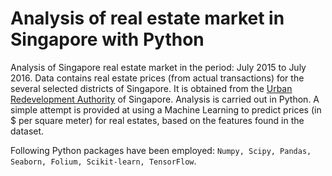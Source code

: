 # Analysis of real estate market in Singapore with Python

Analysis of Singapore real estate market in the period: July 2015 to July 2016. Data contains real estate prices (from actual transactions) for the several selected districts of Singapore. It is obtained from the [Urban Redevelopment Authority](https://www.ura.gov.sg/uol/ "Urban Redevelopment Authority of Singapore") of Singapore. Analysis is carried out in Python. A simple attempt is provided at using a Machine Learning to predict prices (in $ per square meter) for real estates, based on the features found in the dataset.

Following Python packages have been employed: `Numpy, Scipy, Pandas, Seaborn, Folium, Scikit-learn, TensorFlow`.
